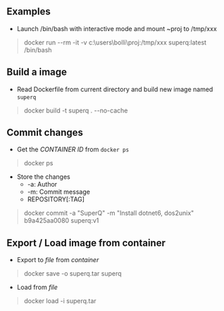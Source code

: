 ## Examples

* Launch /bin/bash with interactive mode and mount ~proj to /tmp/xxx  
> docker run --rm -it -v c:\users\bolli\proj:/tmp/xxx superq:latest /bin/bash


## Build a image

* Read Dockerfile from current directory and build new image named `superq`
> docker build -t superq . --no-cache


## Commit changes

* Get the *CONTAINER ID* from `docker ps`
> docker ps  

* Store the changes 
  * -a: Author
  * -m: Commit message
  * REPOSITORY[:TAG]
> docker commit -a "SuperQ" -m "Install dotnet6, dos2unix" b9a425aa0080 superq:v1

## Export / Load image from container

* Export to *file* from *container*
> docker save -o superq.tar superq

* Load from *file*
> docker load -i superq.tar

